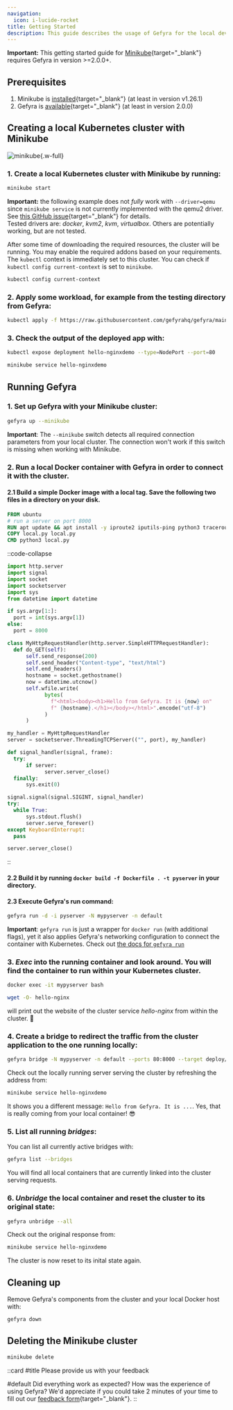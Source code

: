 ```yaml
---
navigation:
  icon: i-lucide-rocket
title: Getting Started
description: This guide describes the usage of Gefyra for the local development of a Kubernetes application running in Minikube.
---
```


**Important:** This getting started guide for [Minikube](https://minikube.sigs.k8s.io/){target="_blank"} requires Gefyra in version >=2.0.0+.

## Prerequisites
1. Minikube is [installed](https://minikube.sigs.k8s.io/docs/start/){target="_blank"} (at least in version v1.26.1)
2. Gefyra is [available](https://gefyra.dev/installation){target="_blank"} (at least in version 2.0.0)


## Creating a local Kubernetes cluster with Minikube

![minikube](https://gefyra.dev/img/minikube2.gif){.w-full}

<!-- TODO: fix gif support -->
<!-- ![minikube](/img/minikube2.gif){.w-full} -->


### 1. Create a local Kubernetes cluster with Minikube by running:

```bash
minikube start
```

**Important:** the following example does not _fully_ work with `--driver=qemu` since `minikube service` is not currently 
implemented with the qemu2 driver. See [this GitHub issue](https://github.com/kubernetes/minikube/issues/14146){target="_blank"} for details.   
Tested drivers are: _docker_, _kvm2_, _kvm_, _virtualbox_. Others are potentially working, but are not tested.

After some time of downloading the required resources, the cluster will be running. You may enable the required 
addons based on your requirements. The `kubectl` context is immediately set to this cluster. You can check if 
`kubectl config current-context` is set to `minikube`.

```sh
kubectl config current-context
```

### 2. Apply some workload, for example from the testing directory from Gefyra:

```sh
kubectl apply -f https://raw.githubusercontent.com/gefyrahq/gefyra/main/testing/workloads/hello.yaml
```

### 3. Check the output of the deployed app with:

```sh
kubectl expose deployment hello-nginxdemo --type=NodePort --port=80
```

```sh
minikube service hello-nginxdemo
```

## Running Gefyra

### 1. Set up Gefyra with your Minikube cluster:

```sh
gefyra up --minikube
```  

**Important**: The `--minikube` switch detects all required connection parameters from your local cluster. The connection won't work
if this switch is missing when working with Minikube.

### 2. Run a local Docker container with Gefyra in order to connect it with the cluster.

#### 2.1 Build a simple Docker image with a local tag. Save the following two files in a directory on your disk.  

```dockerfile [Dockerfile]
FROM ubuntu
# run a server on port 8000
RUN apt update && apt install -y iproute2 iputils-ping python3 traceroute wget curl
COPY local.py local.py
CMD python3 local.py
```

::code-collapse

```py [local.py]
import http.server
import signal
import socket
import socketserver
import sys
from datetime import datetime

if sys.argv[1:]:
  port = int(sys.argv[1])
else:
  port = 8000

class MyHttpRequestHandler(http.server.SimpleHTTPRequestHandler):
  def do_GET(self):
      self.send_response(200)
      self.send_header("Content-type", "text/html")
      self.end_headers()
      hostname = socket.gethostname()
      now = datetime.utcnow()
      self.wfile.write(
            bytes(
              f"<html><body><h1>Hello from Gefyra. It is {now} on"
              f" {hostname}.</h1></body></html>".encode("utf-8")
            )
      )

my_handler = MyHttpRequestHandler
server = socketserver.ThreadingTCPServer(("", port), my_handler)

def signal_handler(signal, frame):
  try:
      if server:
            server.server_close()
  finally:
      sys.exit(0)

signal.signal(signal.SIGINT, signal_handler)
try:
  while True:
      sys.stdout.flush()
      server.serve_forever()
except KeyboardInterrupt:
  pass

server.server_close()
```
::

#### 2.2 Build it by running `docker build -f Dockerfile . -t pyserver` in your directory.  

#### 2.3 Execute Gefyra's run command:    

```bash
gefyra run -d -i pyserver -N mypyserver -n default
```

**Important**: `gefyra run` is just a wrapper for `docker run` (with additional flags), yet it also applies Gefyra's networking 
configuration to connect the container with Kubernetes. Check out [the docs for `gefyra run`](/en/quick-start/cli#run)

### 3. _Exec_ into the running container and look around. You will find the container to run within your Kubernetes cluster.  

```sh
docker exec -it mypyserver bash
```

```sh
wget -O- hello-nginx
```

will print out the website of the cluster service _hello-nginx_ from within the cluster. 🚀

### 4. Create a bridge to redirect the traffic from the cluster application to the one running locally:    

```sh
gefyra bridge -N mypyserver -n default --ports 80:8000 --target deploy/hello-nginxdemo/hello-nginx
``` 

Check out the locally running server serving the cluster by refreshing the address from:

```sh
minikube service hello-nginxdemo
```

It shows you a different message: `Hello from Gefyra. It is ...`. Yes, that is really coming from your local container! 😎

### 5. List all running _bridges_:

You can list all currently active bridges with:

```sh
gefyra list --bridges
```

You will find all local containers that are currently linked into the cluster serving requests. 

### 6. _Unbridge_ the local container and reset the cluster to its original state: 

```sh
gefyra unbridge --all
```

Check out the original response from: 

```sh
minikube service hello-nginxdemo
```

The cluster is now reset to its inital state again.

## Cleaning up

Remove Gefyra's components from the cluster and your local Docker host with:

```sh
gefyra down
```

## Deleting the Minikube cluster

```sh
minikube delete
```

::card
#title
  Please provide us with your feedback

#default
  Did everything work as expected? How was the experience of using Gefyra? We'd appreciate if you could take 2 minutes of your time to fill out our [feedback form](https://forms.gle/AWT9NparpTVk8E978){target="_blank"}.
::